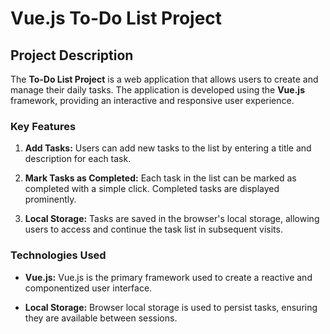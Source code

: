 # Vue.js To-Do List Project

## Project Description

The **To-Do List Project** is a web application that allows users to create and manage their daily tasks. The application is developed using the **Vue.js** framework, providing an interactive and responsive user experience.

### Key Features

1. **Add Tasks:** Users can add new tasks to the list by entering a title and description for each task.

2. **Mark Tasks as Completed:** Each task in the list can be marked as completed with a simple click. Completed tasks are displayed prominently.

3. **Local Storage:** Tasks are saved in the browser's local storage, allowing users to access and continue the task list in subsequent visits.

### Technologies Used

- **Vue.js:** Vue.js is the primary framework used to create a reactive and componentized user interface.

- **Local Storage:** Browser local storage is used to persist tasks, ensuring they are available between sessions.
